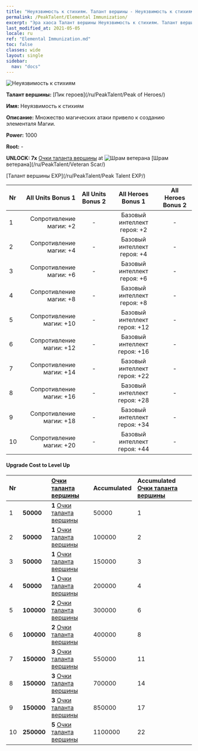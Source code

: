 ```yaml
---
title: "Неуязвимость к стихиям. Талант вершины - Неуязвимость к стихиям"
permalink: /PeakTalent/Elemental Immunization/
excerpt: "Эра хаоса Талант вершины Неуязвимость к стихиям. Талант вершины Неуязвимость к стихиям. Неуязвимость к стихиям"
last_modified_at: 2021-05-05
locale: ru
ref: "Elemental Immunization.md"
toc: false
classes: wide
layout: single
sidebar:
  nav: "docs"
---
```


  ![Неуязвимость к стихиям](/images/pt/talent_1004.png)

  **Талант вершины:** [Пик героев](/ru/PeakTalent/Peak of Heroes/)

  **Имя:** Неуязвимость к стихиям

  **Описание:** Множество магических атаки привело к созданию элементаля Магии.

  **Power:** 1000

  **Root:** -

  **UNLOCK: 7x** [Очки таланта вершины](/ItemsRU/con_934/) at ![Шрам ветерана](/images/pt/talent_1003.png) [Шрам ветерана](/ru/PeakTalent/Veteran Scar/)

  [Талант вершины EXP](/ru/PeakTalent/Peak Talent EXP/)

  | Nr | All Units Bonus 1 | All Units Bonus 2 | All Heroes Bonus 1 | All Heroes Bonus 2 |
  |:---|--------------:|:-------------:|:-------------:|:-------------:|
  | 1 | Сопротивление магии: +2 | - | Базовый интеллект героя: +2 | - |
  | 2 | Сопротивление магии: +4 | - | Базовый интеллект героя: +4 | - |
  | 3 | Сопротивление магии: +6 | - | Базовый интеллект героя: +6 | - |
  | 4 | Сопротивление магии: +8 | - | Базовый интеллект героя: +8 | - |
  | 5 | Сопротивление магии: +10 | - | Базовый интеллект героя: +12 | - |
  | 6 | Сопротивление магии: +12 | - | Базовый интеллект героя: +16 | - |
  | 7 | Сопротивление магии: +14 | - | Базовый интеллект героя: +22 | - |
  | 8 | Сопротивление магии: +16 | - | Базовый интеллект героя: +28 | - |
  | 9 | Сопротивление магии: +18 | - | Базовый интеллект героя: +34 | - |
  | 10 | Сопротивление магии: +20 | - | Базовый интеллект героя: +44 | - |


#### Upgrade Cost to Level Up

  | Nr | <i class="fas fa-coins"/> | [Очки таланта вершины](/ItemsRU/con_934/) | Accumulated <i class="fas fa-coins"/> | Accumulated [Очки таланта вершины](/ItemsRU/con_934/) |
  |:---|:--------------|:-------------|:-------------|:-------------|
  | 1 | **50000** | **1** [Очки таланта вершины](/ItemsRU/con_934/) | 50000 | 1 |
  | 2 | **50000** | **1** [Очки таланта вершины](/ItemsRU/con_934/) | 100000 | 2 |
  | 3 | **50000** | **1** [Очки таланта вершины](/ItemsRU/con_934/) | 150000 | 3 |
  | 4 | **50000** | **1** [Очки таланта вершины](/ItemsRU/con_934/) | 200000 | 4 |
  | 5 | **100000** | **2** [Очки таланта вершины](/ItemsRU/con_934/) | 300000 | 6 |
  | 6 | **100000** | **2** [Очки таланта вершины](/ItemsRU/con_934/) | 400000 | 8 |
  | 7 | **150000** | **3** [Очки таланта вершины](/ItemsRU/con_934/) | 550000 | 11 |
  | 8 | **150000** | **3** [Очки таланта вершины](/ItemsRU/con_934/) | 700000 | 14 |
  | 9 | **150000** | **3** [Очки таланта вершины](/ItemsRU/con_934/) | 850000 | 17 |
  | 10 | **250000** | **5** [Очки таланта вершины](/ItemsRU/con_934/) | 1100000 | 22 |
